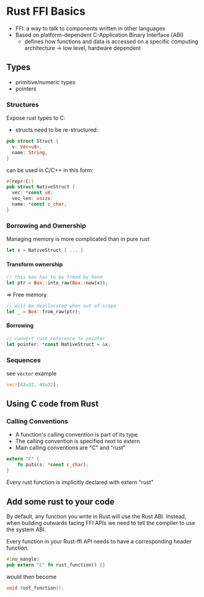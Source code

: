 # Rust FFI Basics

* FFI: a way to talk to components written in other languages
* Based on platform-dependent C-Application Binary Interface (ABI)
  * defines how functions and data is accessed on a specific computing architecture -> low level,
    hardware dependent

## Types

* primitive/numeric types
* pointers

### Structures

Expose rust types to C:
* structs need to be re-structured:
```rust
pub struct Struct {
  v: Vec<u8>,
  name: String,
}
```
can be used in C/C++ in this form:
```rust
#[repr(C)]
pub struct NativeStruct {
  vec: *const u8,
  vec_len: usize,
  name: *const c_char,
}
```

### Borrowing and Ownership

Managing memory is more complicated than in pure rust

```rust
let x = NativeStruct { ... }
```

#### Transform ownership

```rust
// this box has to be freed by hand
let ptr = Box::into_raw(Box::new(x));
```
=> Free memory
```rust
// will be deallocated when out of scope
let _ = Box::from_raw(ptr);
```

#### Borrowing

```rust
// convert rust reference to pointer
let pointer: *const NativeStruct = &x;
```

### Sequences

see `vector` example

```rust
vec![42u32, 43u32];
```

## Using C code from Rust

### Calling Conventions

* A function's calling convention is part of its type
* The calling convention is specified next to extern
* Main calling conventions are "C" and "rust"

```rust
extern "C" {
    fn puts(s: *const c_char);
}
```

Every rust function is implicitly declared with extern "rust"

## Add some rust to your code

By default, any function you write in Rust will use the Rust ABI.
Instead, when building outwards facing FFI APIs we need to tell the compiler to use the system ABI.

Every function in your Rust-ffi API needs to have a corresponding header function.

```rust
#[no_mangle]
pub extern "C" fn rust_function() {}
```

would then become

```c
void rust_function();
```
